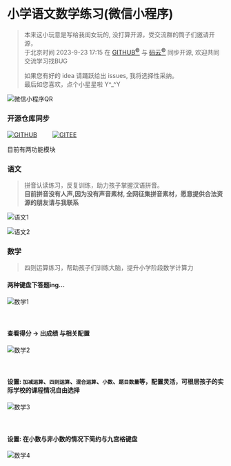 # 小学语文数学练习(微信小程序)
> 本来这小玩意是写给我闺女玩的, 没打算开源，受交流群的筒子们邀请开源，  
> 于北京时间 2023-9-23 17:15 在 [GITHUB<sup>&copy;</sup>](https://github.com/toviLau/yuwen) 与 [码云<sup>&copy;</sup>](https://gitee.com/tovilau/yuwen) 同步开源, 欢迎共同交流学习找BUG  
> 
> 如果您有好的 idea 请踊跃给出 issues, 我将选择性采纳。  
> 最后如您喜欢，点个小星星啦 Y\^_\^Y
> 

![微信小程序QR](./md/qr.jpg)  

### 开源仓库同步

 [![GITHUB](./md/github.svg)](https://github.com/toviLau/yuwen) 　　
 [![GITEE](./md/gitee.svg)](https://gitee.com/tovilau/yuwen)

目前有两功能模块 

### 语文
> 拼音认读练习，反复训练，助力孩子掌握汉语拼音。  
> **目前拼音没有人声,因为没有声音素材, 全网征集拼音素材，愿意提供合法资源的朋友请与我联系**  

![语文1](./md/yw1.png) 

![语文2](./md/yw2.png) 
 
### 数学 
> 四则运算练习，帮助孩子们训练大脑，提升小学阶段数学计算力  

#### 两种键盘下答题ing...  
![数学1](./md/sx1.png)  
<br><br>

#### 查看得分 -> 出成绩 与相关配置  
![数学2](./md/sx2.png)  
<br><br>

#### 设置: `加减运算`、`四则运算`、`混合运算`、`小数`、`题目数量`等，配置灵活，可根居孩子的实际学校的课程情况自由选择  
![数学3](./md/sx3.png)  
<br><br>

#### 设置: 在小数与非小数的情况下简约与九宫格键盘
![数学4](./md/sx4.png)  
<br><br>
